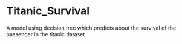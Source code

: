 # Titanic_Survival
A model using decision tree which predicts about the survival of the passenger in the titanic dataset
